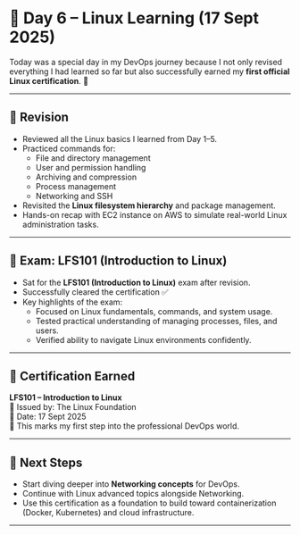 # 📘 Day 6 – Linux Learning (17 Sept 2025)

Today was a special day in my DevOps journey because I not only revised everything I had learned so far but also successfully earned my **first official Linux certification**. 🎉

---

## 🔄 Revision
- Reviewed all the Linux basics I learned from Day 1–5.  
- Practiced commands for:
  - File and directory management  
  - User and permission handling  
  - Archiving and compression  
  - Process management  
  - Networking and SSH  
- Revisited the **Linux filesystem hierarchy** and package management.  
- Hands-on recap with EC2 instance on AWS to simulate real-world Linux administration tasks.  

---

## 📝 Exam: LFS101 (Introduction to Linux)
- Sat for the **LFS101 (Introduction to Linux)** exam after revision.  
- Successfully cleared the certification ✅  
- Key highlights of the exam:
  - Focused on Linux fundamentals, commands, and system usage.  
  - Tested practical understanding of managing processes, files, and users.  
  - Verified ability to navigate Linux environments confidently.  

---

## 📜 Certification Earned
**LFS101 – Introduction to Linux**  
🏢 Issued by: The Linux Foundation  
📅 Date: 17 Sept 2025  
🎯 This marks my first step into the professional DevOps world.  

---

## 🚀 Next Steps
- Start diving deeper into **Networking concepts** for DevOps.  
- Continue with Linux advanced topics alongside Networking.  
- Use this certification as a foundation to build toward containerization (Docker, Kubernetes) and cloud infrastructure.  

---
